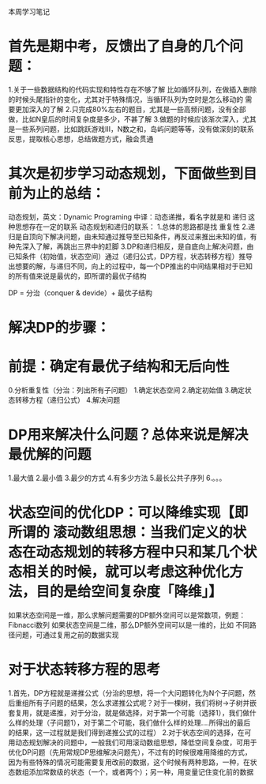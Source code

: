 本周学习笔记

# 首先是期中考，反馈出了自身的几个问题：

1.关于一些数据结构的代码实现和特性存在不够了解 比如循环队列，在做插入删除的时候头尾指针的变化，尤其对于特殊情况，当循环队列为空时是怎么移动的 需要更加深入的了解
2.只完成80%左右的题目，尤其是一些高频问题，没有全部做，比如N皇后的时间复杂度是多少，不甚了解
3.做题的时候应该渐次深入，尤其是一些系列问题，比如跳跃游戏ⅠⅡ，N数之和，岛屿问题等等，没有做深刻的联系反思，提取核心思想，总结做题方式，融会贯通

# 其次是初步学习动态规划，下面做些到目前为止的总结：

动态规划，英文：Dynamic Programing 中译：动态递推，看名字就是和 递归 这种思想存在一定的联系
动态规划和递归的联系：
1.总体的思路都是找 重复性
2.递归是自顶向下解决问题，由未知通过推导至已知条件，再反过来推出未知的值，有种先深入了解，再跳出三界中的赶脚
3.DP和递归相反，是自底向上解决问题，由已知条件（初始值，状态空间）通过（递归公式，DP方程，状态转移方程）推导出想要的解，与递归不同，向上的过程中，每一个DP推出的中间结果相对于已知的所有值来说是最优的，即所谓的最优子结构

DP = 分治（conquer & devide）+ 最优子结构

# 解决DP的步骤：
# 前提：确定有最优子结构和无后向性
0.分析重复性（分治：列出所有子问题）
1.确定状态空间
2.确定初始值
3.确定状态转移方程（递归公式）
4.解决问题

# DP用来解决什么问题？总体来说是解决最优解的问题
1.最大值
2.最小值
3.最少的方式
4.有多少方法
5.最长公共子序列
6.。。。

# 状态空间的优化DP：可以降维实现【即所谓的 滚动数组思想：当我们定义的状态在动态规划的转移方程中只和某几个状态相关的时候，就可以考虑这种优化方法，目的是给空间复杂度「降维」】
如果状态空间是一维，那么求解问题需要的DP额外空间可以是常数项，例题：Fibnacci数列
如果状态空间是二维，那么DP额外空间可以是一维的，比如 不同路径问题，可通过复用之前的数据实现

# 对于状态转移方程的思考
1.首先，DP方程就是递推公式（分治的思想，将一个大问题转化为N个子问题，然后重组所有子问题的结果，怎么求递推公式呢？对于一棵树，我们将树->子树并嵌套复用，就是递推，对于分治，就是做选择，对于第一个可能（选择1），我们做什么样的处理（子问题1），对于第二个可能，我们做什么样的处理....所得出的最后的结果，这一过程就是我们得到递推公式的过程）
2.对于状态空间的选择，在可用动态规划解决的问题中，一般我们可用滚动数组思想，降低空间复杂度，可用于优化DP问题（先用常规DP思维解决问题先），不过有的时候很难用降维的方式，因为有些特殊的情况可能需要复用改前的数据，这个时候有两种思路，一种，在状态数组添加常数级的状态（一个，或者两个）；另一种，用变量记住变化前的数据
